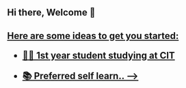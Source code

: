 ## Hi there, Welcome 👋
<h2 dir="auto"><a href="https://holopin.io/@nutzs"
<!--
**Joshua-Bacus/Joshua-Bacus** is a ✨ _special_ ✨ repository because its `README.md` (this file) appears on your GitHub profile.

Here are some ideas to get you started:
- 🧑‍🎓 1st  year student studying at CIT


- 📚 Preferred self learn..
-->
